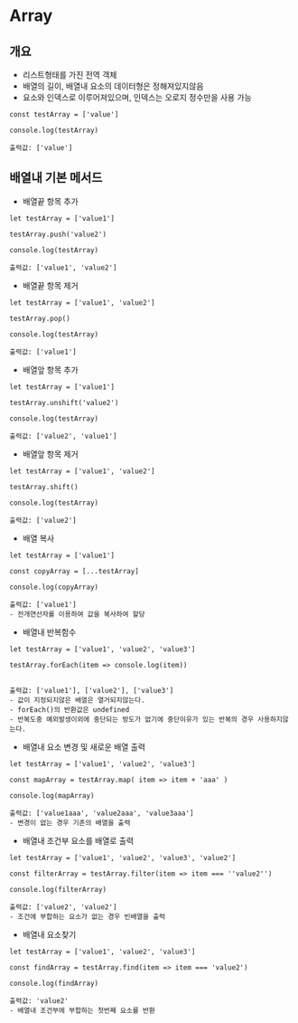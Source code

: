 # Array

## 개요
- 리스트형태를 가진 전역 객체
- 배열의 길이, 배열내 요소의 데이터형은 정해져있지않음
- 요소와 인덱스로 이루어져있으며, 인덱스는 오로지 정수만을 사용 가능
```
const testArray = ['value']

console.log(testArray)

출력값: ['value']
```


## 배열내 기본 메서드
- 배열끝 항목 추가
```
let testArray = ['value1']

testArray.push('value2')

console.log(testArray)

출력값: ['value1', 'value2']
```

- 배열끝 항목 제거
```
let testArray = ['value1', 'value2']

testArray.pop()

console.log(testArray)

출력값: ['value1']
```

- 배열앞 항목 추가
```
let testArray = ['value1']

testArray.unshift('value2')

console.log(testArray)

출력값: ['value2', 'value1']
```

- 배열앞 항목 제거
```
let testArray = ['value1', 'value2']

testArray.shift()

console.log(testArray)

출력값: ['value2']
```

- 배열 복사
```
let testArray = ['value1']

const copyArray = [...testArray]

console.log(copyArray)

출력값: ['value1']
- 전개연산자를 이용하여 값을 복사하여 할당
```

- 배열내 반복함수
```
let testArray = ['value1', 'value2', 'value3']

testArray.forEach(item => console.log(item))


출력값: ['value1'], ['value2'], ['value3']
- 값이 지정되지않은 배열은 열거되지않는다.
- forEach()의 반환값은 undefined
- 반복도중 예외발생이외에 중단되는 방도가 없기에 중단이유가 있는 반복의 경우 사용하지않는다.
```

- 배열내 요소 변경 및 새로운 배열 출력
```
let testArray = ['value1', 'value2', 'value3']

const mapArray = testArray.map( item => item + 'aaa' )

console.log(mapArray)

출력값: ['value1aaa', 'value2aaa', 'value3aaa']
- 변경이 없는 경우 기존의 배열을 출력
```

- 배열내 조건부 요소를 배열로 출력
```
let testArray = ['value1', 'value2', 'value3', 'value2']

const filterArray = testArray.filter(item => item === ''value2'')

console.log(filterArray)

출력값: ['value2', 'value2']
- 조건에 부합하는 요소가 없는 경우 빈배열을 출력
```

- 배열내 요소찾기
```
let testArray = ['value1', 'value2', 'value3']

const findArray = testArray.find(item => item === 'value2')

console.log(findArray)

출력값: 'value2'
- 배열내 조건부에 부합하는 첫번째 요소를 반환
```